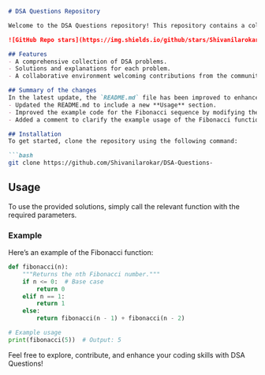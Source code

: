 ```markdown
# DSA Questions Repository

Welcome to the DSA Questions repository! This repository contains a collection of Data Structures and Algorithms (DSA) problems designed to help you enhance your coding skills.

![GitHub Repo stars](https://img.shields.io/github/stars/Shivanilarokar/DSA-Questions-) ![GitHub forks](https://img.shields.io/github/forks/Shivanilarokar/DSA-Questions-) ![GitHub issues](https://img.shields.io/github/issues/Shivanilarokar/DSA-Questions-)

## Features
- A comprehensive collection of DSA problems.
- Solutions and explanations for each problem.
- A collaborative environment welcoming contributions from the community. 🎉

## Summary of the changes
In the latest update, the `README.md` file has been improved to enhance information and clarity for users. Key changes include:
- Updated the README.md to include a new **Usage** section.
- Improved the example code for the Fibonacci sequence by modifying the base case condition.
- Added a comment to clarify the example usage of the Fibonacci function.

## Installation
To get started, clone the repository using the following command:

```bash
git clone https://github.com/Shivanilarokar/DSA-Questions-
```

## Usage
To use the provided solutions, simply call the relevant function with the required parameters.

### Example
Here’s an example of the Fibonacci function:

```python
def fibonacci(n):
    """Returns the nth Fibonacci number."""
    if n <= 0:  # Base case
        return 0
    elif n == 1:
        return 1
    else:
        return fibonacci(n - 1) + fibonacci(n - 2)

# Example usage
print(fibonacci(5))  # Output: 5
```

Feel free to explore, contribute, and enhance your coding skills with DSA Questions!
```